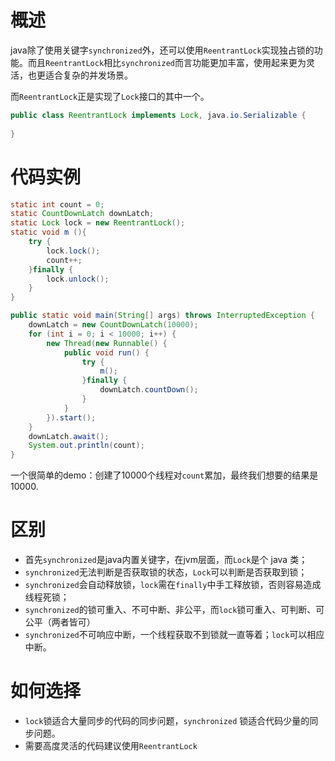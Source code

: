 

# 概述



java除了使用关键字`synchronized`外，还可以使用`ReentrantLock`实现独占锁的功能。而且`ReentrantLock`相比`synchronized`而言功能更加丰富，使用起来更为灵活，也更适合复杂的并发场景。

而`ReentrantLock`正是实现了`Lock`接口的其中一个。

```java
public class ReentrantLock implements Lock, java.io.Serializable {
    
}
```



# 代码实例

```java
static int count = 0;
static CountDownLatch downLatch;
static Lock lock = new ReentrantLock();
static void m (){
    try {
        lock.lock();
        count++;
    }finally {
        lock.unlock();
    }
}

public static void main(String[] args) throws InterruptedException {
    downLatch = new CountDownLatch(10000);
    for (int i = 0; i < 10000; i++) {
        new Thread(new Runnable() {
            public void run() {
                try {
                    m();
                }finally {
                    downLatch.countDown();
                }
            }
        }).start();
    }
    downLatch.await();
    System.out.println(count);
}
```



一个很简单的demo：创建了10000个线程对`count`累加，最终我们想要的结果是 10000.

# 区别

- 首先`synchronized`是java内置关键字，在jvm层面，而`Lock`是个 java 类；
- `synchronized`无法判断是否获取锁的状态，`Lock`可以判断是否获取到锁；
- `synchronized`会自动释放锁，`lock`需在`finally`中手工释放锁，否则容易造成线程死锁；
- `synchronized`的锁可重入、不可中断、非公平，而`lock`锁可重入、可判断、可公平（两者皆可）
- `synchronized`不可响应中断，一个线程获取不到锁就一直等着；`lock`可以相应中断。

# 如何选择

- `lock`锁适合大量同步的代码的同步问题，`synchronized` 锁适合代码少量的同步问题。
- 需要高度灵活的代码建议使用`ReentrantLock`